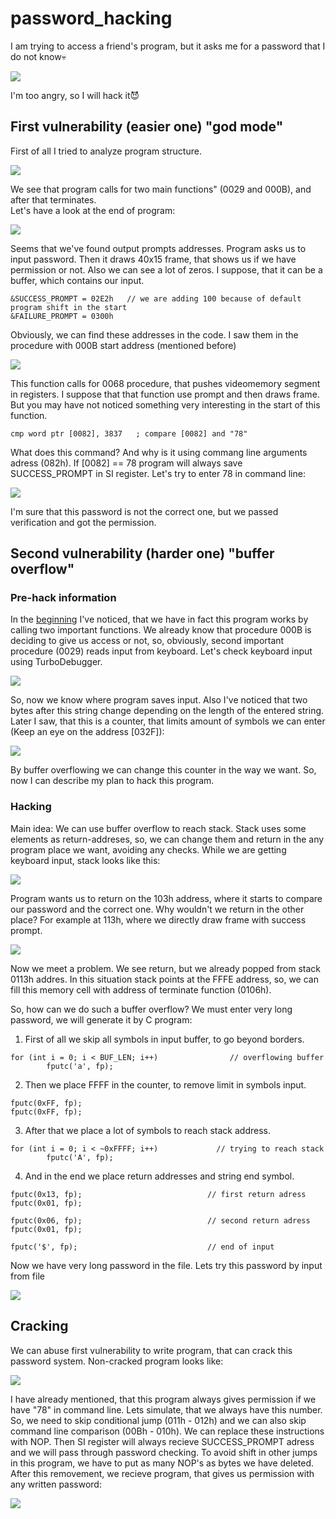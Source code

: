 # password_hacking

I am trying to access a friend's program, but it asks me for a password that I do not know💀

![](https://github.com/worthlane/password_hacking/blob/main/img/deny.jpg)

I'm too angry, so I will hack it😈

## First vulnerability (easier one) "god mode"

First of all I tried to analyze program structure.

![](https://github.com/worthlane/password_hacking/blob/main/img/main.jpg)

We see that program calls for <a name="funcs">two main functions"</a> (0029 and 000B), and after that terminates.  
Let's have a look at the end of program:

![](https://github.com/worthlane/password_hacking/blob/main/img/prompts.jpg)

Seems that we've found output prompts addresses. Program asks us to input password. Then it draws 40x15 frame, that shows us if we have permission or not.
Also we can see a lot of zeros. I suppose, that it can be a buffer, which contains our input.  

```
&SUCCESS_PROMPT = 02E2h   // we are adding 100 because of default program shift in the start
&FAILURE_PROMPT = 0300h
```

Obviously, we can find these addresses in the code. I saw them in the procedure with 000B start address (mentioned before)

![](https://github.com/worthlane/password_hacking/blob/main/img/adrss.jpg)

This function calls for 0068 procedure, that pushes videomemory segment in registers. I suppose that that function use prompt and then draws frame. But you may have not noticed something very interesting in the start of this function.

```
cmp word ptr [0082], 3837   ; compare [0082] and "78"
```

What does this command? And why is it using commang line arguments adress (082h). If [0082] == 78 program will always save SUCCESS_PROMPT in SI register. Let's try to enter 78 in command line:

![](https://github.com/worthlane/password_hacking/blob/main/img/success.jpg)

I'm sure that this password is not the correct one, but we passed verification and got the permission.

## Second vulnerability (harder one) "buffer overflow"

### Pre-hack information

In the [beginning](#funcs) I've noticed, that we have in fact this program works by calling two important functions. We already know that procedure 000B is deciding to give us access or not, so, obviously, second important procedure (0029) reads input from keyboard. Let's check keyboard input using TurboDebugger.

![](https://github.com/worthlane/password_hacking/blob/main/img/input.jpg)

So, now we know where program saves input. Also I've noticed that two bytes after this string change depending on the length of the entered string. Later I saw, that this is a counter, that limits amount of symbols we can enter (Keep an eye on the address [032F]):

![](https://github.com/worthlane/password_hacking/blob/main/img/counter.jpg)

By buffer overflowing we can change this counter in the way we want. So, now I can describe my plan to hack this program.

### Hacking

Main idea: We can use buffer overflow to reach stack. Stack uses some elements as return-addreses, so, we can change them and return in the any program place we want, avoiding any checks. While we are getting keyboard input, stack looks like this:

![](https://github.com/worthlane/password_hacking/blob/main/img/stack.jpg)

Program wants us to return on the 103h address, where it starts to compare our password and the correct one. Why wouldn't we return in the other place? For example at 113h, where we directly draw frame with success prompt.

![](https://github.com/worthlane/password_hacking/blob/main/img/better_addr.jpg)

Now we meet a problem. We see return, but we already popped from stack 0113h addres. In this situation stack points at the FFFE address, so, we can fill this memory cell with address of terminate function (0106h).  

So, how can we do such a buffer overflow? We must enter very long password, we will generate it by C program:  

1) First of all we skip all symbols in input buffer, to go beyond borders.

```
for (int i = 0; i < BUF_LEN; i++)                // overflowing buffer
        fputc('a', fp);
```

2) Then we place FFFF in the counter, to remove limit in symbols input.
```
fputc(0xFF, fp);
fputc(0xFF, fp);
```

3) After that we place a lot of symbols to reach stack address.
```
for (int i = 0; i < ~0xFFFF; i++)             // trying to reach stack
        fputc('A', fp);
```

4) And in the end we place return addresses and string end symbol.
```
fputc(0x13, fp);                            // first return adress
fputc(0x01, fp);

fputc(0x06, fp);                            // second return adress
fputc(0x01, fp);

fputc('$', fp);                             // end of input
```

Now we have very long password in the file. Lets try this password by input from file

![](https://github.com/worthlane/password_hacking/blob/main/img/success2.jpg)



## Cracking

We can abuse first vulnerability to write program, that can crack this password system. Non-cracked program looks like:

![](https://github.com/worthlane/password_hacking/blob/main/img/noncracked.jpg)

I have already mentioned, that this program always gives permission if we have "78" in command line. Lets simulate, that we always have this number. So, we need to skip conditional jump (011h - 012h) and we can also skip command line comparison (00Bh - 010h). We can replace these instructions with NOP. Then SI register will always recieve SUCCESS_PROMPT adress and we will pass through password checking. To avoid shift in other jumps in this program, we have to put as many NOP's as bytes we have deleted. After this removement, we recieve program, that gives us permission with any written password:

![](https://github.com/worthlane/password_hacking/blob/main/img/aftercracked.jpg)
